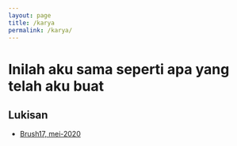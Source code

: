 ```yaml
---
layout: page
title: /karya
permalink: /karya/
---
```


# Inilah aku sama seperti apa yang telah aku buat

## Lukisan
- [Brush17, mei-2020](https://irfnrdh.github.io/karya/lukisan/01-brush17/index.html)
